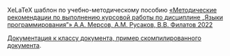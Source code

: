 XeLaTeX шаблон по учебно-методическому пособию [&laquo;Методические рекомендации по выполнению курсовой работы по дисциплине &#8222;Языки программирования&#8221;&raquo; А.А.&nbsp;Мерсов, А.М.&nbsp;Русаков, В.В.&nbsp;Филатов 2022](https://library.mirea.ru/share/4488)

[Документация к классу документа, пример скомпилированного документа](/document.pdf).


